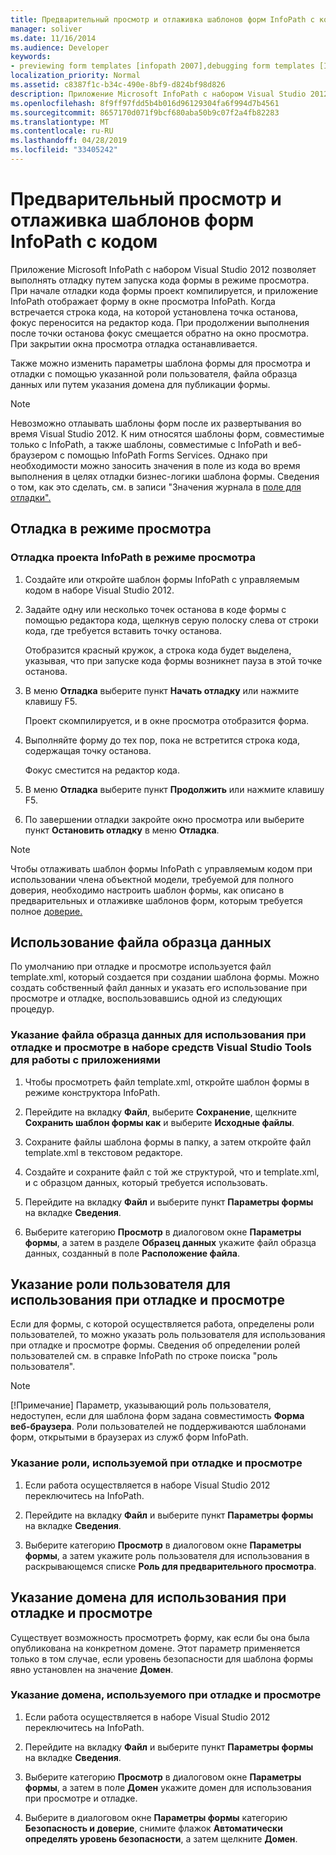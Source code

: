 ```yaml
---
title: Предварительный просмотр и отлаживка шаблонов форм InfoPath с кодом
manager: soliver
ms.date: 11/16/2014
ms.audience: Developer
keywords:
- previewing form templates [infopath 2007],debugging form templates [InfoPath 2007],form templates [InfoPath 2007], previewing,debugging [InfoPath 2007], managed-code form templates,form templates [InfoPath 2007], debugging,InfoPath 2007, debugging form templates,InfoPath 2007, previewing form templates
localization_priority: Normal
ms.assetid: c8387f1c-b34c-490e-8bf9-d824bf98d826
description: Приложение Microsoft InfoPath с набором Visual Studio 2012 позволяет выполнять отладку путем запуска кода формы в режиме просмотра. При начале отладки кода формы проект компилируется, и приложение InfoPath отображает форму в окне просмотра InfoPath. Когда встречается строка кода, на которой установлена точка останова, фокус переносится на редактор кода. При продолжении выполнения после точки останова фокус смещается обратно на окно просмотра. При закрытии окна просмотра отладка останавливается.
ms.openlocfilehash: 8f9ff97fdd5b4b016d96129304fa6f994d7b4561
ms.sourcegitcommit: 8657170d071f9bcf680aba50b9c07f2a4fb82283
ms.translationtype: MT
ms.contentlocale: ru-RU
ms.lasthandoff: 04/28/2019
ms.locfileid: "33405242"
---
```

# <a name="preview-and-debug-infopath-form-templates-with-code"></a>Предварительный просмотр и отлаживка шаблонов форм InfoPath с кодом

Приложение Microsoft InfoPath с набором Visual Studio 2012 позволяет выполнять отладку путем запуска кода формы в режиме просмотра. При начале отладки кода формы проект компилируется, и приложение InfoPath отображает форму в окне просмотра InfoPath. Когда встречается строка кода, на которой установлена точка останова, фокус переносится на редактор кода. При продолжении выполнения после точки останова фокус смещается обратно на окно просмотра. При закрытии окна просмотра отладка останавливается.
  
Также можно изменить параметры шаблона формы для просмотра и отладки с помощью указанной роли пользователя, файла образца данных или путем указания домена для публикации формы. 
  
> [!NOTE]
> Невозможно отлаывать шаблоны форм после их развертывания во время Visual Studio 2012. К ним относятся шаблоны форм, совместимые только с InfoPath, а также шаблоны, совместимые с InfoPath и веб-браузером с помощью InfoPath Forms Services. Однако при необходимости можно заносить значения в поле из кода во время выполнения в целях отладки бизнес-логики шаблона формы. Сведения о том, как это сделать, см. в записи "Значения журнала в [поле для отладки".](how-to-log-values-to-a-field-for-debugging.md) 
  
## <a name="debugging-in-preview-mode"></a>Отладка в режиме просмотра

### <a name="to-debug-an-infopath-project-in-preview-mode"></a>Отладка проекта InfoPath в режиме просмотра

1. Создайте или откройте шаблон формы InfoPath с управляемым кодом в наборе Visual Studio 2012.
    
2. Задайте одну или несколько точек останова в коде формы с помощью редактора кода, щелкнув серую полоску слева от строки кода, где требуется вставить точку останова.
    
    Отобразится красный кружок, а строка кода будет выделена, указывая, что при запуске кода формы возникнет пауза в этой точке останова.
    
3. В меню **Отладка** выберите пункт **Начать отладку** или нажмите клавишу F5.
    
    Проект скомпилируется, и в окне просмотра отобразится форма.
    
4. Выполняйте форму до тех пор, пока не встретится строка кода, содержащая точку останова.
    
    Фокус сместится на редактор кода.
    
5. В меню **Отладка** выберите пункт **Продолжить** или нажмите клавишу F5.
    
6. По завершении отладки закройте окно просмотра или выберите пункт **Остановить отладку** в меню **Отладка**.
    
> [!NOTE]
> Чтобы отлаживать шаблон формы InfoPath с управляемым кодом при использовании члена объектной модели, требуемой для полного доверия, необходимо настроить шаблон формы, как описано в предварительных и отлаживке шаблонов форм, которым требуется полное [доверие.](how-to-preview-and-debug-form-templates-that-require-full-trust.md) 
  
## <a name="using-a-sample-data-file"></a>Использование файла образца данных

По умолчанию при отладке и просмотре используется файл template.xml, который создается при создании шаблона формы. Можно создать собственный файл данных и указать его использование при просмотре и отладке, воспользовавшись одной из следующих процедур.  
  
### <a name="to-specify-a-sample-data-file-to-use-while-debugging-or-previewing-in-visual-studio-tools-for-applications"></a>Указание файла образца данных для использования при отладке и просмотре в наборе средств Visual Studio Tools для работы с приложениями

1. Чтобы просмотреть файл template.xml, откройте шаблон формы в режиме конструктора InfoPath.
    
2. Перейдите на вкладку **Файл**, выберите **Сохранение**, щелкните **Сохранить шаблон формы как** и выберите **Исходные файлы**.
    
3. Сохраните файлы шаблона формы в папку, а затем откройте файл template.xml в текстовом редакторе.
    
4. Создайте и сохраните файл с той же структурой, что и template.xml, и с образцом данных, который требуется использовать.
    
5. Перейдите на вкладку **Файл** и выберите пункт **Параметры формы** на вкладке **Сведения**. 
    
6. Выберите категорию **Просмотр** в диалоговом окне **Параметры формы**, а затем в разделе **Образец данных** укажите файл образца данных, созданный в поле **Расположение файла**. 
    
## <a name="specifying-a-user-role-to-use-while-debugging-or-previewing"></a>Указание роли пользователя для использования при отладке и просмотре

Если для формы, с которой осуществляется работа, определены роли пользователей, то можно указать роль пользователя для использования при отладке и просмотре формы. Сведения об определении ролей пользователей см. в справке InfoPath по строке поиска "роль пользователя".
  
> [!NOTE]
> [!Примечание] Параметр, указывающий роль пользователя, недоступен, если для шаблона форм задана совместимость **Форма веб-браузера**. Роли пользователей не поддерживаются шаблонами форм, открытыми в браузерах из служб форм InfoPath. 
  
### <a name="to-specify-a-role-to-use-while-debugging-or-previewing"></a>Указание роли, используемой при отладке и просмотре

1. Если работа осуществляется в наборе Visual Studio 2012 переключитесь на InfoPath.
    
2. Перейдите на вкладку **Файл** и выберите пункт **Параметры формы** на вкладке **Сведения**. 
    
3. Выберите категорию **Просмотр** в диалоговом окне **Параметры формы**, а затем укажите роль пользователя для использования в раскрывающемся списке **Роль для предварительного просмотра**. 
    
## <a name="specifying-a-domain-to-use-while-debugging-or-previewing"></a>Указание домена для использования при отладке и просмотре

Существует возможность просмотреть форму, как если бы она была опубликована на конкретном домене. Этот параметр применяется только в том случае, если уровень безопасности для шаблона формы явно установлен на значение **Домен**.
  
### <a name="to-specify-a-domain-to-use-while-debugging-or-previewing"></a>Указание домена, используемого при отладке и просмотре

1. Если работа осуществляется в наборе Visual Studio 2012 переключитесь на InfoPath.
    
2. Перейдите на вкладку **Файл** и выберите пункт **Параметры формы** на вкладке **Сведения**. 
    
3. Выберите категорию **Просмотр** в диалоговом окне **Параметры формы**, а затем в поле **Домен** укажите домен для использования при просмотре и отладке. 
    
4. Выберите в диалоговом окне **Параметры формы** категорию **Безопасность и доверие**, снимите флажок **Автоматически определять уровень безопасности**, а затем щелкните **Домен**.
    

